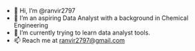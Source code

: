 - 👋 Hi, I’m @ranvir2797
- 👀 I’m an aspiring Data Analyst with a background in Chemical Engineering
- 🌱 I’m currently trying to learn data analyst tools.
- 📫 Reach me at ranvir2797@gmail.com
